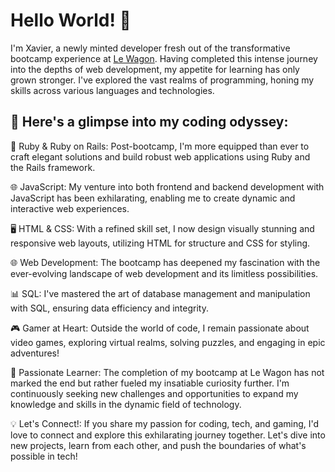 # Hello World! 👋

I'm Xavier, a newly minted developer fresh out of the transformative bootcamp experience at [Le Wagon](https://www.lewagon.com/fr). Having completed this intense journey into the depths of web development, my appetite for learning has only grown stronger. I've explored the vast realms of programming, honing my skills across various languages and technologies.


## 🚀 Here's a glimpse into my coding odyssey:

💎 Ruby & Ruby on Rails: Post-bootcamp, I'm more equipped than ever to craft elegant solutions and build robust web applications using Ruby and the Rails framework.

🌐 JavaScript: My venture into both frontend and backend development with JavaScript has been exhilarating, enabling me to create dynamic and interactive web experiences.

🖥️ HTML & CSS: With a refined skill set, I now design visually stunning and responsive web layouts, utilizing HTML for structure and CSS for styling.

🌐 Web Development: The bootcamp has deepened my fascination with the ever-evolving landscape of web development and its limitless possibilities.

📊 SQL: I've mastered the art of database management and manipulation with SQL, ensuring data efficiency and integrity.

🎮 Gamer at Heart: Outside the world of code, I remain passionate about video games, exploring virtual realms, solving puzzles, and engaging in epic adventures!

🌟 Passionate Learner: The completion of my bootcamp at Le Wagon has not marked the end but rather fueled my insatiable curiosity further. I'm continuously seeking new challenges and opportunities to expand my knowledge and skills in the dynamic field of technology.

💡 Let's Connect!: If you share my passion for coding, tech, and gaming, I'd love to connect and explore this exhilarating journey together. Let's dive into new projects, learn from each other, and push the boundaries of what's possible in tech!
